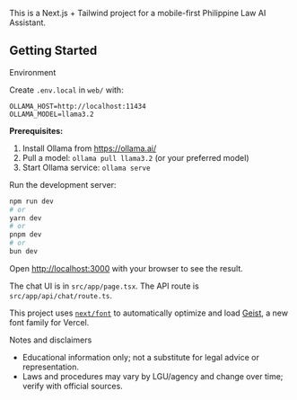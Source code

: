 This is a Next.js + Tailwind project for a mobile-first Philippine Law AI Assistant.

## Getting Started

Environment

Create `.env.local` in `web/` with:

```
OLLAMA_HOST=http://localhost:11434
OLLAMA_MODEL=llama3.2
```

**Prerequisites:**
1. Install Ollama from https://ollama.ai/
2. Pull a model: `ollama pull llama3.2` (or your preferred model)
3. Start Ollama service: `ollama serve`

Run the development server:

```bash
npm run dev
# or
yarn dev
# or
pnpm dev
# or
bun dev
```

Open [http://localhost:3000](http://localhost:3000) with your browser to see the result.

The chat UI is in `src/app/page.tsx`. The API route is `src/app/api/chat/route.ts`.

This project uses [`next/font`](https://nextjs.org/docs/app/building-your-application/optimizing/fonts) to automatically optimize and load [Geist](https://vercel.com/font), a new font family for Vercel.

Notes and disclaimers

- Educational information only; not a substitute for legal advice or representation.
- Laws and procedures may vary by LGU/agency and change over time; verify with official sources.
